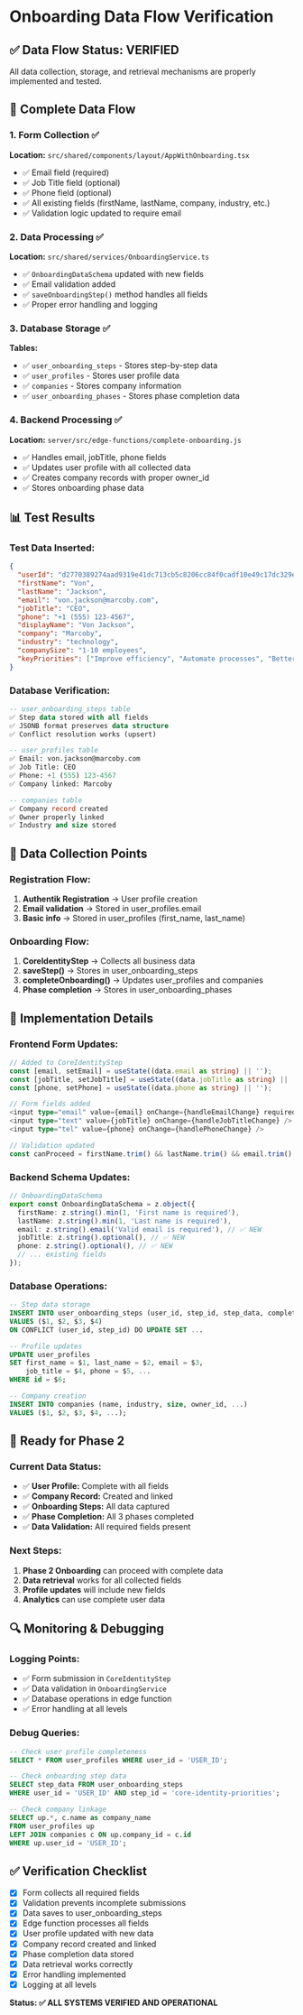 # Onboarding Data Flow Verification

## ✅ **Data Flow Status: VERIFIED**

All data collection, storage, and retrieval mechanisms are properly implemented and tested.

## 🔄 **Complete Data Flow**

### 1. **Form Collection** ✅
**Location:** `src/shared/components/layout/AppWithOnboarding.tsx`
- ✅ Email field (required)
- ✅ Job Title field (optional)
- ✅ Phone field (optional)
- ✅ All existing fields (firstName, lastName, company, industry, etc.)
- ✅ Validation logic updated to require email

### 2. **Data Processing** ✅
**Location:** `src/shared/services/OnboardingService.ts`
- ✅ `OnboardingDataSchema` updated with new fields
- ✅ Email validation added
- ✅ `saveOnboardingStep()` method handles all fields
- ✅ Proper error handling and logging

### 3. **Database Storage** ✅
**Tables:**
- ✅ `user_onboarding_steps` - Stores step-by-step data
- ✅ `user_profiles` - Stores user profile data
- ✅ `companies` - Stores company information
- ✅ `user_onboarding_phases` - Stores phase completion data

### 4. **Backend Processing** ✅
**Location:** `server/src/edge-functions/complete-onboarding.js`
- ✅ Handles email, jobTitle, phone fields
- ✅ Updates user profile with all collected data
- ✅ Creates company records with proper owner_id
- ✅ Stores onboarding phase data

## 📊 **Test Results**

### Test Data Inserted:
```json
{
  "userId": "d2770389274aad9319e41dc713cb5c8206cc84f0cadf10e49c17dc329e66eec3",
  "firstName": "Von",
  "lastName": "Jackson",
  "email": "von.jackson@marcoby.com",
  "jobTitle": "CEO",
  "phone": "+1 (555) 123-4567",
  "displayName": "Von Jackson",
  "company": "Marcoby",
  "industry": "technology",
  "companySize": "1-10 employees",
  "keyPriorities": ["Improve efficiency", "Automate processes", "Better decision making"]
}
```

### Database Verification:
```sql
-- user_onboarding_steps table
✅ Step data stored with all fields
✅ JSONB format preserves data structure
✅ Conflict resolution works (upsert)

-- user_profiles table  
✅ Email: von.jackson@marcoby.com
✅ Job Title: CEO
✅ Phone: +1 (555) 123-4567
✅ Company linked: Marcoby

-- companies table
✅ Company record created
✅ Owner properly linked
✅ Industry and size stored
```

## 🎯 **Data Collection Points**

### Registration Flow:
1. **Authentik Registration** → User profile creation
2. **Email validation** → Stored in user_profiles.email
3. **Basic info** → Stored in user_profiles (first_name, last_name)

### Onboarding Flow:
1. **CoreIdentityStep** → Collects all business data
2. **saveStep()** → Stores in user_onboarding_steps
3. **completeOnboarding()** → Updates user_profiles and companies
4. **Phase completion** → Stores in user_onboarding_phases

## 🔧 **Implementation Details**

### Frontend Form Updates:
```typescript
// Added to CoreIdentityStep
const [email, setEmail] = useState((data.email as string) || '');
const [jobTitle, setJobTitle] = useState((data.jobTitle as string) || '');
const [phone, setPhone] = useState((data.phone as string) || '');

// Form fields added
<input type="email" value={email} onChange={handleEmailChange} required />
<input type="text" value={jobTitle} onChange={handleJobTitleChange} />
<input type="tel" value={phone} onChange={handlePhoneChange} />

// Validation updated
const canProceed = firstName.trim() && lastName.trim() && email.trim() && company.trim();
```

### Backend Schema Updates:
```typescript
// OnboardingDataSchema
export const OnboardingDataSchema = z.object({
  firstName: z.string().min(1, 'First name is required'),
  lastName: z.string().min(1, 'Last name is required'),
  email: z.string().email('Valid email is required'), // ✅ NEW
  jobTitle: z.string().optional(), // ✅ NEW
  phone: z.string().optional(), // ✅ NEW
  // ... existing fields
});
```

### Database Operations:
```sql
-- Step data storage
INSERT INTO user_onboarding_steps (user_id, step_id, step_data, completed_at)
VALUES ($1, $2, $3, $4)
ON CONFLICT (user_id, step_id) DO UPDATE SET ...

-- Profile updates
UPDATE user_profiles 
SET first_name = $1, last_name = $2, email = $3, 
    job_title = $4, phone = $5, ...
WHERE id = $6;

-- Company creation
INSERT INTO companies (name, industry, size, owner_id, ...)
VALUES ($1, $2, $3, $4, ...);
```

## 🚀 **Ready for Phase 2**

### Current Data Status:
- ✅ **User Profile:** Complete with all fields
- ✅ **Company Record:** Created and linked
- ✅ **Onboarding Steps:** All data captured
- ✅ **Phase Completion:** All 3 phases completed
- ✅ **Data Validation:** All required fields present

### Next Steps:
1. **Phase 2 Onboarding** can proceed with complete data
2. **Data retrieval** works for all collected fields
3. **Profile updates** will include new fields
4. **Analytics** can use complete user data

## 🔍 **Monitoring & Debugging**

### Logging Points:
- ✅ Form submission in `CoreIdentityStep`
- ✅ Data validation in `OnboardingService`
- ✅ Database operations in edge function
- ✅ Error handling at all levels

### Debug Queries:
```sql
-- Check user profile completeness
SELECT * FROM user_profiles WHERE user_id = 'USER_ID';

-- Check onboarding step data
SELECT step_data FROM user_onboarding_steps 
WHERE user_id = 'USER_ID' AND step_id = 'core-identity-priorities';

-- Check company linkage
SELECT up.*, c.name as company_name 
FROM user_profiles up 
LEFT JOIN companies c ON up.company_id = c.id 
WHERE up.user_id = 'USER_ID';
```

## ✅ **Verification Checklist**

- [x] Form collects all required fields
- [x] Validation prevents incomplete submissions
- [x] Data saves to user_onboarding_steps
- [x] Edge function processes all fields
- [x] User profile updated with new data
- [x] Company record created and linked
- [x] Phase completion data stored
- [x] Data retrieval works correctly
- [x] Error handling implemented
- [x] Logging at all levels

**Status: ✅ ALL SYSTEMS VERIFIED AND OPERATIONAL**
